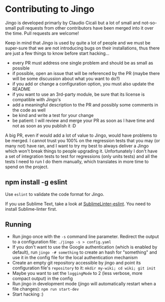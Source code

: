 # Contributing to Jingo

Jingo is developed primarly by Claudio Cicali but a lot of small and not-so-small pull requests from other contributors have been merged into it over the time. Pull requests are welcome!

Keep in mind that Jingo is used by quite a lot of people and we must be super-sure that we are not introducing bugs on their installations, thus there are just a few things to know before start hacking...

- every PR must address one single problem and should be as small as possible
- if possible, open an issue that will be referenced by the PR (maybe there will be some discussion about what you want to do?)
- if you add or change a configuration option, you must also update the README
- if you want to use an 3rd-party module, be sure that its license is compatible with Jingo's
- add a meaningful description to the PR and possibly some comments in the code as well
- be kind and write a test for your change
- be patient: I will review and merge your PR as soon as I have time and not as soon as you publish it :D

A big PR, even if would add a lot of value to Jingo, would have problems to be merged. I cannot trust you 100% on the regression tests that you may (or many not) have ran, and I want to try my best to always deliver a Jingo which won't break things to people upgrading it. Unfortunately I don't have a set of integration tests to test for regressions (only units tests) and all the tests I need to run I do them manually, which translates in more time to spend on the project.

## npm install -g eslint

Use `eslint` to validate the code format for Jingo.

If you use Sublime Text, take a look at [SublimeLinter-eslint](https://github.com/roadhump/SublimeLinter-eslint). You need to install Sublime-linter first.

## Running

- Run jingo once with the `-s` command line parameter. Redirect the output to a configuration file: `./jingo -s > config.yaml`
- If you don't want to use the Google authentication (which is enabled by default), run `jingo -# something` to create an hash for "something" and use it in the config file for the local authentication mechanism
- Create an empty git repository accessible by jingo and point its configuration file's `repository` to it: `mkdir my-wiki; cd wiki; git init`
- Maybe you want to set the `loggingMode` to 2 (less verbose, more compact output) in the config
- Run jingo in development mode (jingo will automatically restart when a file changes): `npm run start-dev`
- Start hacking :)
